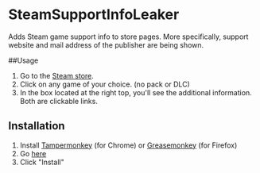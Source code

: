 # SteamSupportInfoLeaker
Adds Steam game support info to store pages. More specifically, support website and mail address of the publisher are being shown.

##Usage
1. Go to the [Steam store](store.steampowered.com).
2. Click on any game of your choice. (no pack or DLC)
3. In the box located at the right top, you'll see the additional information. Both are clickable links.

## Installation
1. Install [Tampermonkey](https://chrome.google.com/webstore/detail/tampermonkey/dhdgffkkebhmkfjojejmpbldmpobfkfo) (for Chrome) or [Greasemonkey](https://addons.mozilla.org/en-US/firefox/addon/greasemonkey/) (for Firefox)
2. Go [here](https://raw.githubusercontent.com/gekkedev/SteamSupportInfoLeaker/master/SteamSupportInfoLeaker.user.js)
3. Click "Install"
